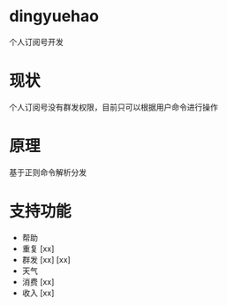 # dingyuehao
个人订阅号开发

# 现状
个人订阅号没有群发权限，目前只可以根据用户命令进行操作

# 原理
基于正则命令解析分发

# 支持功能
- 帮助
- 重复 [xx]
- 群发 [xx] [xx]
- 天气
- 消费 [xx]
- 收入 [xx]
